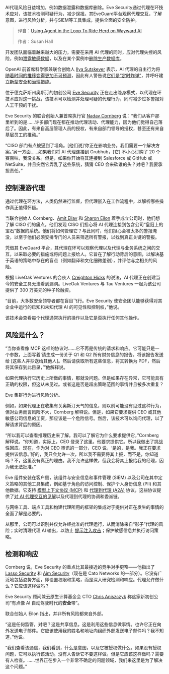 
<!--
title: 人机协同：驯服失控的AI
cover: https://cdn.thenewstack.io/media/2025/09/805cfc41-herding.jpg
summary: AI代理风险日益增加，例如数据泄露和数据库删除。Eve Security通过代理在环技术应对，该技术检测可疑行为，减少误报。其EveGuard平台观察代理交互，了解意图，进行风险分析，并与SIEM等工具集成，提供全面的安全防护。
-->

AI代理风险日益增加，例如数据泄露和数据库删除。Eve Security通过代理在环技术应对，该技术检测可疑行为，减少误报。其EveGuard平台观察代理交互，了解意图，进行风险分析，并与SIEM等工具集成，提供全面的安全防护。

> 译自：[Using Agent in the Loop To Ride Herd on Wayward AI](https://thenewstack.io/using-agent-in-the-middle-to-ride-herd-on-wayward-ai/)
> 
> 作者：Susan Hall

开发团队面临着越来越大的压力，需要在采用 AI 代理的同时，应对代理失控的风险，例如[泄露敏感数据](https://www.pomerium.com/blog/when-ai-has-root-lessons-from-the-supabase-mcp-data-leak)，以及在某个案例中[删除生产数据库](https://x.com/amasad/status/1946986468586721478?ref_src=twsrc%5Etfw%7Ctwcamp%5Etweetembed%7Ctwterm%5E1946986468586721478%7Ctwgr%5E0b243406d50a289d0a25f3478ed7ff3f55bf7bd6%7Ctwcon%5Es1_&ref_url=https%3A%2F%2Fwww.notion.so%2Fosohq%2F2389f1471f2b80c3b076e6bfcaac749b&utm_source=the+new+stack&utm_medium=referral&utm_content=inline-mention&utm_campaign=tns+platform)。

OpenAI 前首席科学家兼联合创始人 [Ilya Sutskever](https://www.linkedin.com/in/ilya-sutskever) 表示，AI 代理的自主行为将[随着时间的推移变得更加不可预测](https://www.reuters.com/technology/artificial-intelligence/ai-with-reasoning-power-will-be-less-predictable-ilya-sutskever-says-2024-12-14)，因此有人警告说[它们是“定时炸弹”](https://thenewstack.io/ai-agents-are-a-security-ticking-time-bomb/)，并呼吁建立[新型安全和治理措施](https://thenewstack.io/ai-agents-are-creating-a-new-security-nightmare-for-enterprises-and-startups/)。

位于德克萨斯州奥斯汀的初创公司 [Eve Security](https://www.eve.security/) 正在走出隐身模式，以代理在环技术应对这一挑战，该技术可以检测并处理可疑的代理行为，同时减少过多警报对人工干预的干扰。

Eve Security 的联合创始人兼首席执行官 [Nadav Cornberg](https://www.linkedin.com/in/nadav-cornberg/) 说：“我们从客户那里听到的是……许多部门现在都在推动代理活动、代理能力，因为他们觉得自己落后了。因此，有来自高层管理人员的授权，有来自部门领导的授权，甚至还有来自基层员工的推动。”

“CISO 部门有点被逼到了墙角。[他们说]‘你正在影响业务。我们需要一个解决方案。’另一方面……如果我们将 AI 代理连接到 Grubhub，[它] 不小心订购了 20 个赛百味，我没关系。但是，如果你开始将其连接到 Salesforce 或 GitHub 或 NetSuite，并且突然它弄乱了这些系统，猜猜 CEO 会来砍谁的头？对吧？我要承担责任。”

## 控制漫游代理

通过代理在环方法，人类仍然进行监督，但代理嵌入在工作流程中，以解析哪些操作真正值得怀疑。

当联合创始人 Cornberg、[Amit Eliav](https://www.linkedin.com/in/amiteliav/overlay/about-this-profile/) 和 [Sharon Eilon](https://www.linkedin.com/in/sharoneilon/overlay/about-this-profile/) 着手成立公司时，他们想了解 CISO 们的痛点。他们发现 CISO 们担心将 AI 代理连接到包含公司“皇冠上的宝石”数据的系统。他们将如何管理它？与此同时，他们担心会被太多的警报淹没，以至于他们必须安排专门的人员来筛选所有警报，以找到真正关键的警报。

凭借其 EveGuard 平台，其代理在环可以观察代理以及代理与业务系统之间的交互，以采取必要的措施或将问题上报给人。它旨在了解行动背后的意图，以解决基于英语的策略中存在的盲点（例如翻译和文化细微差别），并评估与之相关的风险。

根据 LiveOak Ventures 的合伙人 [Creighton Hicks](https://liveoak.vc/team/creighton-hicks/) 的说法，AI 代理正在创建当今的安全工具无法看到漏洞。LiveOak Ventures 与 Tau Ventures 一起为该公司提供了 300 万美元的种子轮融资。

“目前，大多数安全领导者都在盲目飞行。Eve Security 使安全团队能够获得对其企业中运行的已知和未知代理 AI 的可见性和控制权，”他说。

该技术会查看每个代理通常执行的操作以及它是否执行任何其他操作。

## 风险是什么？

“当你查看像 MCP 这样的协议时……它不再是传统的请求和响应。它可能只是一个参数，上面写着‘请生成一份关于 Q1 和 Q2 所有财务信息的报告。将该报告发送给 [这些人并抄送给其他人]。然后请获取所有这些信息，将其转换为 PDF，然后将其保存到此目录，’”他解释说。

如果代理执行它历史上所做的事情，那就没问题。但是如果存在异常，它可能具有正确的权限，但这从未见过。或者这是否是超出策略范围的事情并且被多次重复？

Eve 集群行为进行风险分析。

例如，如果代理正在收集有关奥斯汀天气的信息，则以前可能没有见过这种行为，但对业务而言风险不大，Cornberg 解释说。但是，如果它要求提供 CEO 或其他敏感公司信息的工资，那应该是一个危险信号。然后，该技术可以询问代理，以了解请求背后的原因。

“所以我可以查看推理历史来了解。我可以了解它为什么要求提供它，”Cornberg 解释说。“你知道，实际上，CEO 登录了这里。他要求提供它。所以我做出了挑战性回应。现在，作为对 CEO 审讯的一部分，CEO 说，‘是的，是我。我正在要求提供该信息。’好的，我只会允许一次，所以我不需要将其上报，而不是，你知道吗？不，这里没有真正的理由。我不允许这样做，但我会将其上报给我的经理，因为我无法批准。”

Eve 组件安装在客户侧，该组件与安全信息和事件管理 (SIEM) 以及公司在其中定义策略的其他工具集成，例如基于角色的访问控制、保护个人身份信息 (PII) 和其他数据。它支持 [模型上下文协议 (MCP)](https://thenewstack.io/mcp-a-practical-security-blueprint-for-developers/) 和 [代理到代理 (A2A)](https://thenewstack.io/googles-agent2agent-protocol-helps-ai-agents-talk-to-each-other/) 协议，这些协议提供了[对 AI 代理交互的见解](https://thenewstack.io/why-are-agent-protocols-like-mcp-and-a2a-needed/)以及代理到代理的协调和委派链。

与网络工具、端点工具和构建代理所用的框架的集成对于提供对正在发生的事情的全面了解是必要的。

从那里，公司可以识别并仅允许经批准的代理运行，从而消除来自“影子”代理的风险；实时清理代理 AI 输出，以防止 [提示注入攻击](https://thenewstack.io/7-llm-risks-and-api-management-strategies/)；保护敏感信息并执行访问策略。

## 检测和响应

Cornberg 说，Eve Security 的重点比其最接近的竞争对手更窄——他指出了 [Lasso Security](https://www.lasso.security/) 和 [Aim Security](https://www.aim.security/post/aim-to-join-cato-network)（现在是 Cato Networks 的一部分）。它没有广泛地包括姿势方面，即设置权限和策略，而是深入研究检测和响应。代理允许做什么？它应该这样做吗？

Eve Security 顾问兼云原生计算基金会 CTO [Chris Aniszczyk](https://www.linkedin.com/in/caniszczyk/) 称这家新初创公司“有点像 AI 自动驾驶时代的**安全**带”。

联合创始人 Eilon 指出，并非所有风险都来自外部。

“这是任何监管，对吧？这是共享信息。这是利用这些信息做事情。也许它正在向外发送电子邮件。它应该使用我的姓名和地址向组织外部发送电子邮件吗？我不知道，”他说。

“我们查看该通信，我们看到，什么是意图，以及它被授权做什么。如果没有授权问题，它可以执行该活动。没有人告诉它不要这样做。但是它应该这样做吗？需要有人检查。……世界正在步入一个非常不确定的问题领域，我们来这里是为了解决这个问题。”